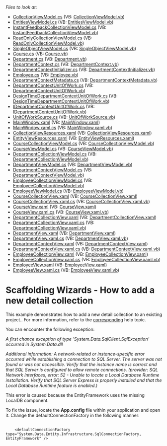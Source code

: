 <!-- default file list -->
*Files to look at*:

* [CollectionViewModel.cs](./CS/Scaffolding.DetailCollections/Common/CollectionViewModel.cs) (VB: [CollectionViewModel.vb](./VB/Scaffolding.DetailCollections/Common/CollectionViewModel.vb))
* [EntitiesViewModel.cs](./CS/Scaffolding.DetailCollections/Common/EntitiesViewModel.cs) (VB: [EntitiesViewModel.vb](./VB/Scaffolding.DetailCollections/Common/EntitiesViewModel.vb))
* [InstantFeedbackCollectionViewModel.cs](./CS/Scaffolding.DetailCollections/Common/InstantFeedbackCollectionViewModel.cs) (VB: [InstantFeedbackCollectionViewModel.vb](./VB/Scaffolding.DetailCollections/Common/InstantFeedbackCollectionViewModel.vb))
* [ReadOnlyCollectionViewModel.cs](./CS/Scaffolding.DetailCollections/Common/ReadOnlyCollectionViewModel.cs) (VB: [ReadOnlyCollectionViewModel.vb](./VB/Scaffolding.DetailCollections/Common/ReadOnlyCollectionViewModel.vb))
* [SingleObjectViewModel.cs](./CS/Scaffolding.DetailCollections/Common/SingleObjectViewModel.cs) (VB: [SingleObjectViewModel.vb](./VB/Scaffolding.DetailCollections/Common/SingleObjectViewModel.vb))
* [Course.cs](./CS/Scaffolding.DetailCollections/Data/Course.cs) (VB: [Course.vb](./VB/Scaffolding.DetailCollections/Data/Course.vb))
* [Department.cs](./CS/Scaffolding.DetailCollections/Data/Department.cs) (VB: [Department.vb](./VB/Scaffolding.DetailCollections/Data/Department.vb))
* [DepartmentContext.cs](./CS/Scaffolding.DetailCollections/Data/DepartmentContext.cs) (VB: [DepartmentContext.vb](./VB/Scaffolding.DetailCollections/Data/DepartmentContext.vb))
* [DepartmentContextInitializer.cs](./CS/Scaffolding.DetailCollections/Data/DepartmentContextInitializer.cs) (VB: [DepartmentContextInitializer.vb](./VB/Scaffolding.DetailCollections/Data/DepartmentContextInitializer.vb))
* [Employee.cs](./CS/Scaffolding.DetailCollections/Data/Employee.cs) (VB: [Employee.vb](./VB/Scaffolding.DetailCollections/Data/Employee.vb))
* [DepartmentContextMetadata.cs](./CS/Scaffolding.DetailCollections/DepartmentContextDataModel/DepartmentContextMetadata.cs) (VB: [DepartmentContextMetadata.vb](./VB/Scaffolding.DetailCollections/DepartmentContextDataModel/DepartmentContextMetadata.vb))
* [DepartmentContextUnitOfWork.cs](./CS/Scaffolding.DetailCollections/DepartmentContextDataModel/DepartmentContextUnitOfWork.cs) (VB: [DepartmentContextUnitOfWork.vb](./VB/Scaffolding.DetailCollections/DepartmentContextDataModel/DepartmentContextUnitOfWork.vb))
* [DesignTimeDepartmentContextUnitOfWork.cs](./CS/Scaffolding.DetailCollections/DepartmentContextDataModel/DesignTimeDepartmentContextUnitOfWork.cs) (VB: [DesignTimeDepartmentContextUnitOfWork.vb](./VB/Scaffolding.DetailCollections/DepartmentContextDataModel/DesignTimeDepartmentContextUnitOfWork.vb))
* [IDepartmentContextUnitOfWork.cs](./CS/Scaffolding.DetailCollections/DepartmentContextDataModel/IDepartmentContextUnitOfWork.cs) (VB: [IDepartmentContextUnitOfWork.vb](./VB/Scaffolding.DetailCollections/DepartmentContextDataModel/IDepartmentContextUnitOfWork.vb))
* [UnitOfWorkSource.cs](./CS/Scaffolding.DetailCollections/DepartmentContextDataModel/UnitOfWorkSource.cs) (VB: [UnitOfWorkSource.vb](./VB/Scaffolding.DetailCollections/DepartmentContextDataModel/UnitOfWorkSource.vb))
* [MainWindow.xaml](./CS/Scaffolding.DetailCollections/MainWindow.xaml) (VB: [MainWindow.xaml](./VB/Scaffolding.DetailCollections/MainWindow.xaml))
* [MainWindow.xaml.cs](./CS/Scaffolding.DetailCollections/MainWindow.xaml.cs) (VB: [MainWindow.xaml.vb](./VB/Scaffolding.DetailCollections/MainWindow.xaml.vb))
* [CollectionViewResources.xaml](./CS/Scaffolding.DetailCollections/Resources/CollectionViewResources.xaml) (VB: [CollectionViewResources.xaml](./VB/Scaffolding.DetailCollections/Resources/CollectionViewResources.xaml))
* [EntityViewResources.xaml](./CS/Scaffolding.DetailCollections/Resources/EntityViewResources.xaml) (VB: [EntityViewResources.xaml](./VB/Scaffolding.DetailCollections/Resources/EntityViewResources.xaml))
* [CourseCollectionViewModel.cs](./CS/Scaffolding.DetailCollections/ViewModels/Course/CourseCollectionViewModel.cs) (VB: [CourseCollectionViewModel.vb](./VB/Scaffolding.DetailCollections/ViewModels/Course/CourseCollectionViewModel.vb))
* [CourseViewModel.cs](./CS/Scaffolding.DetailCollections/ViewModels/Course/CourseViewModel.cs) (VB: [CourseViewModel.vb](./VB/Scaffolding.DetailCollections/ViewModels/Course/CourseViewModel.vb))
* [DepartmentCollectionViewModel.cs](./CS/Scaffolding.DetailCollections/ViewModels/Department/DepartmentCollectionViewModel.cs) (VB: [DepartmentCollectionViewModel.vb](./VB/Scaffolding.DetailCollections/ViewModels/Department/DepartmentCollectionViewModel.vb))
* [DepartmentViewModel.cs](./CS/Scaffolding.DetailCollections/ViewModels/Department/DepartmentViewModel.cs) (VB: [DepartmentViewModel.vb](./VB/Scaffolding.DetailCollections/ViewModels/Department/DepartmentViewModel.vb))
* [DepartmentContextViewModel.cs](./CS/Scaffolding.DetailCollections/ViewModels/DepartmentContextViewModel.cs) (VB: [DepartmentContextViewModel.vb](./VB/Scaffolding.DetailCollections/ViewModels/DepartmentContextViewModel.vb))
* [EmployeeCollectionViewModel.cs](./CS/Scaffolding.DetailCollections/ViewModels/Employee/EmployeeCollectionViewModel.cs) (VB: [EmployeeCollectionViewModel.vb](./VB/Scaffolding.DetailCollections/ViewModels/Employee/EmployeeCollectionViewModel.vb))
* [EmployeeViewModel.cs](./CS/Scaffolding.DetailCollections/ViewModels/Employee/EmployeeViewModel.cs) (VB: [EmployeeViewModel.vb](./VB/Scaffolding.DetailCollections/ViewModels/Employee/EmployeeViewModel.vb))
* [CourseCollectionView.xaml](./CS/Scaffolding.DetailCollections/Views/Course/CourseCollectionView.xaml) (VB: [CourseCollectionView.xaml](./VB/Scaffolding.DetailCollections/Views/Course/CourseCollectionView.xaml))
* [CourseCollectionView.xaml.cs](./CS/Scaffolding.DetailCollections/Views/Course/CourseCollectionView.xaml.cs) (VB: [CourseCollectionView.xaml.vb](./VB/Scaffolding.DetailCollections/Views/Course/CourseCollectionView.xaml.vb))
* [CourseView.xaml](./CS/Scaffolding.DetailCollections/Views/Course/CourseView.xaml) (VB: [CourseView.xaml](./VB/Scaffolding.DetailCollections/Views/Course/CourseView.xaml))
* [CourseView.xaml.cs](./CS/Scaffolding.DetailCollections/Views/Course/CourseView.xaml.cs) (VB: [CourseView.xaml.vb](./VB/Scaffolding.DetailCollections/Views/Course/CourseView.xaml.vb))
* [DepartmentCollectionView.xaml](./CS/Scaffolding.DetailCollections/Views/Department/DepartmentCollectionView.xaml) (VB: [DepartmentCollectionView.xaml](./VB/Scaffolding.DetailCollections/Views/Department/DepartmentCollectionView.xaml))
* [DepartmentCollectionView.xaml.cs](./CS/Scaffolding.DetailCollections/Views/Department/DepartmentCollectionView.xaml.cs) (VB: [DepartmentCollectionView.xaml.vb](./VB/Scaffolding.DetailCollections/Views/Department/DepartmentCollectionView.xaml.vb))
* [DepartmentView.xaml](./CS/Scaffolding.DetailCollections/Views/Department/DepartmentView.xaml) (VB: [DepartmentView.xaml](./VB/Scaffolding.DetailCollections/Views/Department/DepartmentView.xaml))
* [DepartmentView.xaml.cs](./CS/Scaffolding.DetailCollections/Views/Department/DepartmentView.xaml.cs) (VB: [DepartmentView.xaml.vb](./VB/Scaffolding.DetailCollections/Views/Department/DepartmentView.xaml.vb))
* [DepartmentContextView.xaml](./CS/Scaffolding.DetailCollections/Views/DepartmentContextView.xaml) (VB: [DepartmentContextView.xaml](./VB/Scaffolding.DetailCollections/Views/DepartmentContextView.xaml))
* [DepartmentContextView.xaml.cs](./CS/Scaffolding.DetailCollections/Views/DepartmentContextView.xaml.cs) (VB: [DepartmentContextView.xaml.vb](./VB/Scaffolding.DetailCollections/Views/DepartmentContextView.xaml.vb))
* [EmployeeCollectionView.xaml](./CS/Scaffolding.DetailCollections/Views/Employee/EmployeeCollectionView.xaml) (VB: [EmployeeCollectionView.xaml](./VB/Scaffolding.DetailCollections/Views/Employee/EmployeeCollectionView.xaml))
* [EmployeeCollectionView.xaml.cs](./CS/Scaffolding.DetailCollections/Views/Employee/EmployeeCollectionView.xaml.cs) (VB: [EmployeeCollectionView.xaml.vb](./VB/Scaffolding.DetailCollections/Views/Employee/EmployeeCollectionView.xaml.vb))
* [EmployeeView.xaml](./CS/Scaffolding.DetailCollections/Views/Employee/EmployeeView.xaml) (VB: [EmployeeView.xaml](./VB/Scaffolding.DetailCollections/Views/Employee/EmployeeView.xaml))
* [EmployeeView.xaml.cs](./CS/Scaffolding.DetailCollections/Views/Employee/EmployeeView.xaml.cs) (VB: [EmployeeView.xaml.vb](./VB/Scaffolding.DetailCollections/Views/Employee/EmployeeView.xaml.vb))
<!-- default file list end -->
# Scaffolding Wizards - How to add a new detail collection


<p>This example demonstrates how to add a new detail collection to an existing project.. For more information, refer to the <a href="https://documentation.devexpress.com/#WPF/CustomDocument17156">corresponding</a> help topic.</p>
<p>You can encounter the following exception:</p>
<p><em>A first chance exception of type 'System.Data.SqlClient.SqlException' occurred in System.Data.dll</em></p>
<p><em>Additional information: A network-related or instance-specific error occurred while establishing a connection to SQL Server. The server was not found or was not accessible. Verify that the instance name is correct and that SQL Server is configured to allow remote connections. (provider: SQL Network Interfaces, error: 52 - Unable to locate a Local Database Runtime installation. Verify that SQL Server Express is properly installed and that the Local Database Runtime feature is enabled.)</em></p>
<p>This error is caused because the EntityFramework uses the missing LocalDB component.</p>
<p>To fix the issue, locate the <strong>App.config</strong> file within your application and open it. Change the defaultConnectionFactory in the following manner:<br /><br /></p>


```xaml
    <defaultConnectionFactory type="System.Data.Entity.Infrastructure.SqlConnectionFactory, EntityFramework" /> 
```



<br/>


